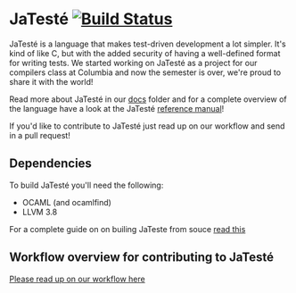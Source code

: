 # JaTesté [![Build Status](https://travis-ci.com/jaredweiss/JaTeste.svg?token=QpSsWgv7q6ApQ36qVQqz&branch=master)](https://travis-ci.com/jaredweiss/JaTeste)

JaTesté is a language that makes test-driven development a lot simpler. It's kind of like C, but with the added security of having a well-defined format for writing tests. We started working on JaTesté as a project for our compilers class at Columbia and now the semester is over, we're proud to share it with the world!

Read more about JaTesté in our [docs](/docs/) folder and for a complete overview of the language have a look at the JaTesté [reference manual](/reference_manual/reference_manual.pdf)!

If you'd like to contribute to JaTesté just read up on our workflow and send in a pull request!

Dependencies
------------
To build JaTesté you'll need the following:
- OCAML (and ocamlfind)
- LLVM 3.8

For a complete guide on on builing JaTeste from souce [read this](https://github.com/jaredweiss/JaTeste/wiki/Building-JaTeste-from-source)

Workflow overview for contributing to JaTesté
---------------------------------------------
[Please read up on our workflow here](https://github.com/jaredweiss/JaTeste/wiki/Beyond-basic-git)
